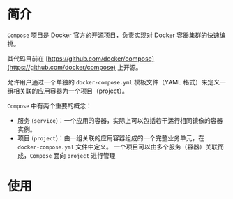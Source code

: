 # 简介
`Compose` 项目是 Docker 官方的开源项目，负责实现对 Docker 容器集群的快速编排。

其代码目前在 [https://github.com/docker/compose](https://github.com/docker/compose)  上开源。

允许用户通过一个单独的 `docker-compose.yml` 模板文件（YAML 格式）来定义一组相关联的应用容器为一个项目（project）。

`Compose` 中有两个重要的概念：

-   服务 (`service`)：一个应用的容器，实际上可以包括若干运行相同镜像的容器实例。
-   项目 (`project`)：由一组关联的应用容器组成的一个完整业务单元，在 `docker-compose.yml` 文件中定义。
一个项目可以由多个服务（容器）关联而成，`Compose` 面向 `project` 进行管理

# 使用
